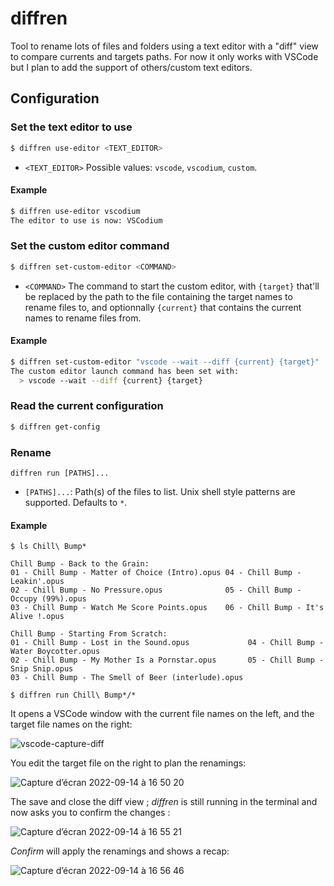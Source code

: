 # diffren

Tool to rename lots of files and folders using a text editor with a "diff" view to compare currents and targets paths. For now it only works with VSCode but I plan to add the support of others/custom text editors.

## Configuration


### Set the text editor to use

```sh
$ diffren use-editor <TEXT_EDITOR>
```

-  `<TEXT_EDITOR>` Possible values: `vscode`, `vscodium`, `custom`.

#### Example

```sh
$ diffren use-editor vscodium
The editor to use is now: VSCodium
```


### Set the custom editor command

```sh
$ diffren set-custom-editor <COMMAND>
```

-  `<COMMAND>` The command to start the custom editor, with `{target}` that'll be replaced by the path to the file containing the target names to rename files to, and optionnally `{current}` that contains the current names to rename files from.

#### Example

```sh
$ diffren set-custom-editor "vscode --wait --diff {current} {target}"
The custom editor launch command has been set with:
  > vscode --wait --diff {current} {target}
```


### Read the current configuration

```sh
$ diffren get-config
```


### Rename

```
diffren run [PATHS]...
```

- `[PATHS]...`: Path(s) of the files to list. Unix shell style patterns are supported. Defaults to `*`.

#### Example

```
$ ls Chill\ Bump*

Chill Bump - Back to the Grain:
01 - Chill Bump - Matter of Choice (Intro).opus 04 - Chill Bump - Leakin'.opus
02 - Chill Bump - No Pressure.opus              05 - Chill Bump - Occupy (99%).opus
03 - Chill Bump - Watch Me Score Points.opus    06 - Chill Bump - It's Alive !.opus

Chill Bump - Starting From Scratch:
01 - Chill Bump - Lost in the Sound.opus             04 - Chill Bump - Water Boycotter.opus
02 - Chill Bump - My Mother Is a Pornstar.opus       05 - Chill Bump - Snip Snip.opus
03 - Chill Bump - The Smell of Beer (interlude).opus

$ diffren run Chill\ Bump*/*
```

It opens a VSCode window with the current file names on the left, and the target file names on the right:

![vscode-capture-diff](https://user-images.githubusercontent.com/1438257/190187454-66f768bc-25f3-4839-97ca-af60761aeb99.png)

You edit the target file on the right to plan the renamings:

![Capture d’écran 2022-09-14 à 16 50 20](https://user-images.githubusercontent.com/1438257/190188316-8c1795ed-32f3-438a-9614-4439b57a51c7.png)

The save and close the diff view ; _diffren_ is still running in the terminal and now asks you to confirm the changes :

![Capture d’écran 2022-09-14 à 16 55 21](https://user-images.githubusercontent.com/1438257/190189643-a3ace88b-0936-4964-981a-5b94acf7d01c.png)

_Confirm_ will apply the renamings and shows a recap:

![Capture d’écran 2022-09-14 à 16 56 46](https://user-images.githubusercontent.com/1438257/190190187-2bfaa922-5b3f-406f-aabd-16c66b99c8c2.png)

